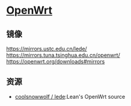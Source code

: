# [OpenWrt](https://openwrt.org)



## 镜像

https://mirrors.ustc.edu.cn/lede/
https://mirrors.tuna.tsinghua.edu.cn/openwrt/
https://openwrt.org/downloads#mirrors

## 资源

* [coolsnowwolf / lede](https://github.com/coolsnowwolf/lede):Lean's OpenWrt source